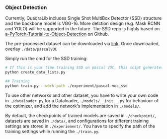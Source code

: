 ### Object Detection

Currently, QuadraLib includes Single Shot MultiBox Detector (SSD) structure and the backbone model is VGG-16. More detction design (e.g. Mask RCNN and YOLO) will be supported in the future. The SSD repo is highly based on [a-PyTorch-Tutorial-to-Object-Detection](https://github.com/sgrvinod/a-PyTorch-Tutorial-to-Object-Detection) on Github. 

The pre-processed dataset can be downloaded via [link](https://drive.google.com/file/d/1_RxZuPjWJ0IDVCt2DJ15dsAmRtF6SwWy/view?usp=sharing). Once downloaded, overlay ```./data/pascalVOC```

Simply run the cmd for the SSD training:

```bash
# If this is your time training SSD on pascal VOC, this scipt generates indices for the dataset
python create_data_lists.py

## Training
python train.py --work-path ./experiment/pascal-voc_ssd
```

To use other networks and other dataset, you have to write your own code in ```./dataloader.py``` for a Dataloader, ```./models/__init__.py``` for behaviour of the optimizer, and add the network's implementation in ```./models/```.

By default, the checkpoints of trained models are saved in ```./checkpoint/```, datasets are saved in ```./data/```, and configurations for different training settings are stored in ```./experiement/```. You have to specify the path of the training settings while running the ```./train.py```.